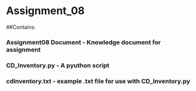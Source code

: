 # Assignment_08

##Contains:
 
### Assignment08 Document - Knowledge document for assignment
### CD_Inventory.py - A pyuthon script
### cdInventory.txt - example .txt file for use with CD_Inventory.py
